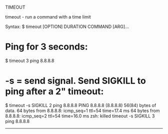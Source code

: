 TIMEOUT

timeout - run a command with a time limit

Syntax:
$ timeout [OPTION] DURATION COMMAND [ARG]...

# Ping for 3 seconds:
$ timeout 3 ping 8.8.8.8

# -s = send signal. Send SIGKILL to ping after a 2" timeout:
$ timeout -s SIGKILL 2 ping 8.8.8.8
PING 8.8.8.8 (8.8.8.8) 56(84) bytes of data.
64 bytes from 8.8.8.8: icmp_seq=1 ttl=54 time=17.4 ms
64 bytes from 8.8.8.8: icmp_seq=2 ttl=54 time=16.0 ms
zsh: killed     timeout -s SIGKILL 3 ping 8.8.8.8

---